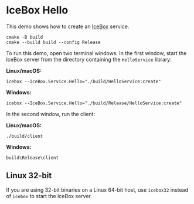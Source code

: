 # IceBox Hello

This demo shows how to create an [IceBox][1] service.

```shell
cmake -B build
cmake --build build --config Release
```

To run this demo, open two terminal windows. In the first window,
start the IceBox server from the directory containing the `HelloService` library:

**Linux/macOS:**

```shell
icebox --IceBox.Service.Hello="./build/HelloService:create"
```

**Windows:**

```shell
icebox --IceBox.Service.Hello="./build/Release/HelloService:create"
```

In the second window, run the client:

**Linux/macOS:**

```shell
./build/client
```

**Windows:**

```shell
build\Release\client
```

## Linux 32-bit

If you are using 32-bit binaries on a Linux 64-bit host, use
`icebox32` instead of `icebox` to start the IceBox server.

[1]: https://doc.zeroc.com/ice/3.7/icebox
